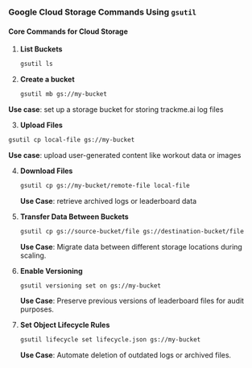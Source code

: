 ### Google Cloud Storage Commands Using `gsutil`

#### Core Commands for Cloud Storage
1. **List Buckets**
   ```bash
   gsutil ls

2. **Create a bucket**
   ```bash
   gsutil mb gs://my-bucket

 **Use case**: set up a storage bucket for storing trackme.ai log files 

3. **Upload Files**
  ```bash
  gsutil cp local-file gs://my-bucket
```
**Use case**: upload user-generated content like workout data or images

4. **Download Files**
   ```bash
   gsutil cp gs://my-bucket/remote-file local-file
   ```
   **Use Case**: retrieve archived logs or leaderboard data

5. **Transfer Data Between Buckets**
   ```bash
   gsutil cp gs://source-bucket/file gs://destination-bucket/file
   ```
   **Use Case**: Migrate data between different storage locations during scaling.

6. **Enable Versioning**
   ```bash
   gsutil versioning set on gs://my-bucket
   ```
   **Use Case**: Preserve previous versions of leaderboard files for audit purposes.

7. **Set Object Lifecycle Rules**
   ```bash
   gsutil lifecycle set lifecycle.json gs://my-bucket
   ```
   **Use Case**: Automate deletion of outdated logs or archived files.
